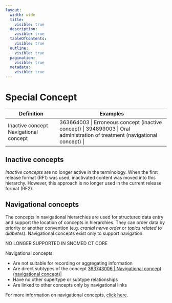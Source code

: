 ```yaml
---
layout:
  width: wide
  title:
    visible: true
  description:
    visible: true
  tableOfContents:
    visible: true
  outline:
    visible: true
  pagination:
    visible: true
  metadata:
    visible: true
---
```


# Special Concept

| Definition                            | Examples                                                                                                                     |
| ------------------------------------- | ---------------------------------------------------------------------------------------------------------------------------- |
| Inactive concept Navigational concept | 363664003 \| Erroneous concept (inactive concept) \| 394899003 \| Oral administration of treatment (navigational concept) \| |

## Inactive concepts

_Inactive concepts_ are no longer active in the terminology. When the first release format (RF1) was used, inactivated content was moved into this hierarchy. However, this approach is no longer used in the current release format (RF2).

## Navigational concepts

The concepts in navigational hierarchies are used for structured data entry and support the location of concepts in hierarchies. They can order data by priority or another convention (e.g. _cranial nerve order_ or _topics related to diabetes_). Navigational concepts exist only to support navigation.

NO LONGER SUPPORTED IN SNOMED CT CORE

Navigational concepts:

* Are not suitable for recording or aggregating information
* Are direct subtypes of the concept [363743006 | Navigational concept (navigational concept)|](http://snomed.info/id/363743006)
* Have no other supertype or subtype relationships
* Are linked to other concepts only by navigational links

For more information on navigational concepts, [click here](../general-modeling/grouper-concept.md).
